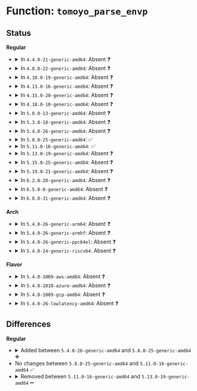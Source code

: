 # Function: <code>tomoyo_parse_envp</code>

## Status
<b>Regular</b>
<ul>
<li>
<details>
<summary>In <code>4.4.0-21-generic-amd64</code>: Absent ❓</summary>

```json
{
  "name": "tomoyo_parse_envp",
  "collision_type": "Unique Static",
  "inline_type": "Full",
  "funcs": [
    {
      "addr": 18446744071582432899,
      "name": "tomoyo_parse_envp",
      "external": false,
      "loc": "security/tomoyo/condition.c:306",
      "file": "security/tomoyo/condition.c",
      "inline": "not declared, inlined",
      "caller_inline": [
        "security/tomoyo/condition.c:tomoyo_get_condition"
      ],
      "caller_func": []
    }
  ],
  "symbols": []
}
```
</details>
</li>
<li>
<details>
<summary>In <code>4.8.0-22-generic-amd64</code>: Absent ❓</summary>

```json
{
  "name": "tomoyo_parse_envp",
  "collision_type": "Unique Static",
  "inline_type": "Full",
  "funcs": [
    {
      "addr": 18446744071582654603,
      "name": "tomoyo_parse_envp",
      "external": false,
      "loc": "security/tomoyo/condition.c:306",
      "file": "security/tomoyo/condition.c",
      "inline": "not declared, inlined",
      "caller_inline": [
        "security/tomoyo/condition.c:tomoyo_get_condition"
      ],
      "caller_func": []
    }
  ],
  "symbols": []
}
```
</details>
</li>
<li>
<details>
<summary>In <code>4.10.0-19-generic-amd64</code>: Absent ❓</summary>

```json
{
  "name": "tomoyo_parse_envp",
  "collision_type": "Unique Static",
  "inline_type": "Full",
  "funcs": [
    {
      "addr": 18446744071582747659,
      "name": "tomoyo_parse_envp",
      "external": false,
      "loc": "security/tomoyo/condition.c:306",
      "file": "security/tomoyo/condition.c",
      "inline": "not declared, inlined",
      "caller_inline": [
        "security/tomoyo/condition.c:tomoyo_get_condition"
      ],
      "caller_func": []
    }
  ],
  "symbols": []
}
```
</details>
</li>
<li>
<details>
<summary>In <code>4.13.0-16-generic-amd64</code>: Absent ❓</summary>

```json
{
  "name": "tomoyo_parse_envp",
  "collision_type": "Unique Static",
  "inline_type": "Full",
  "funcs": [
    {
      "addr": 18446744071582839951,
      "name": "tomoyo_parse_envp",
      "external": false,
      "loc": "security/tomoyo/condition.c:306",
      "file": "security/tomoyo/condition.c",
      "inline": "not declared, inlined",
      "caller_inline": [
        "security/tomoyo/condition.c:tomoyo_get_condition"
      ],
      "caller_func": []
    }
  ],
  "symbols": []
}
```
</details>
</li>
<li>
<details>
<summary>In <code>4.15.0-20-generic-amd64</code>: Absent ❓</summary>

```json
{
  "name": "tomoyo_parse_envp",
  "collision_type": "Unique Static",
  "inline_type": "Full",
  "funcs": [
    {
      "addr": 18446744071582996799,
      "name": "tomoyo_parse_envp",
      "external": false,
      "loc": "security/tomoyo/condition.c:307",
      "file": "security/tomoyo/condition.c",
      "inline": "not declared, inlined",
      "caller_inline": [
        "security/tomoyo/condition.c:tomoyo_get_condition"
      ],
      "caller_func": []
    }
  ],
  "symbols": []
}
```
</details>
</li>
<li>
<details>
<summary>In <code>4.18.0-10-generic-amd64</code>: Absent ❓</summary>

```json
{
  "name": "tomoyo_parse_envp",
  "collision_type": "Unique Static",
  "inline_type": "Full",
  "funcs": [
    {
      "addr": 18446744071583197903,
      "name": "tomoyo_parse_envp",
      "external": false,
      "loc": "security/tomoyo/condition.c:307",
      "file": "security/tomoyo/condition.c",
      "inline": "not declared, inlined",
      "caller_inline": [
        "security/tomoyo/condition.c:tomoyo_get_condition"
      ],
      "caller_func": []
    }
  ],
  "symbols": []
}
```
</details>
</li>
<li>
<details>
<summary>In <code>5.0.0-13-generic-amd64</code>: Absent ❓</summary>

```json
{
  "name": "tomoyo_parse_envp",
  "collision_type": "Unique Static",
  "inline_type": "Full",
  "funcs": [
    {
      "addr": 18446744071583314387,
      "name": "tomoyo_parse_envp",
      "external": false,
      "loc": "security/tomoyo/condition.c:307",
      "file": "security/tomoyo/condition.c",
      "inline": "not declared, inlined",
      "caller_inline": [
        "security/tomoyo/condition.c:tomoyo_get_condition"
      ],
      "caller_func": []
    }
  ],
  "symbols": []
}
```
</details>
</li>
<li>
<details>
<summary>In <code>5.3.0-18-generic-amd64</code>: Absent ❓</summary>

```json
{
  "name": "tomoyo_parse_envp",
  "collision_type": "Unique Static",
  "inline_type": "Full",
  "funcs": [
    {
      "addr": 18446744071583501891,
      "name": "tomoyo_parse_envp",
      "external": false,
      "loc": "security/tomoyo/condition.c:318",
      "file": "security/tomoyo/condition.c",
      "inline": "not declared, inlined",
      "caller_inline": [
        "security/tomoyo/condition.c:tomoyo_get_condition"
      ],
      "caller_func": []
    }
  ],
  "symbols": []
}
```
</details>
</li>
<li>
<details>
<summary>In <code>5.4.0-26-generic-amd64</code>: Absent ❓</summary>

```json
{
  "name": "tomoyo_parse_envp",
  "collision_type": "Unique Static",
  "inline_type": "Full",
  "funcs": [
    {
      "addr": 18446744071583607779,
      "name": "tomoyo_parse_envp",
      "external": false,
      "loc": "security/tomoyo/condition.c:318",
      "file": "security/tomoyo/condition.c",
      "inline": "not declared, inlined",
      "caller_inline": [
        "security/tomoyo/condition.c:tomoyo_get_condition"
      ],
      "caller_func": []
    }
  ],
  "symbols": []
}
```
</details>
</li>
<li>
<details>
<summary>In <code>5.8.0-25-generic-amd64</code>: ✅</summary>

```c
bool tomoyo_parse_envp(char * left, char * right, struct tomoyo_envp * envp)
```

```json
{
  "name": "tomoyo_parse_envp",
  "collision_type": "Unique Static",
  "inline_type": "No",
  "funcs": [
    {
      "addr": 18446744071583963616,
      "name": "tomoyo_parse_envp",
      "external": false,
      "loc": "security/tomoyo/condition.c:318",
      "file": "security/tomoyo/condition.c",
      "inline": "seen, unknown",
      "caller_inline": [],
      "caller_func": [
        "security/tomoyo/condition.c:tomoyo_get_condition"
      ]
    }
  ],
  "symbols": [
    {
      "addr": 18446744071583963616,
      "name": "tomoyo_parse_envp",
      "section": ".text",
      "bind": "STB_LOCAL",
      "size": 157
    }
  ]
}
```
</details>
</li>
<li>
<details>
<summary>In <code>5.11.0-16-generic-amd64</code>: ✅</summary>

```c
bool tomoyo_parse_envp(char * left, char * right, struct tomoyo_envp * envp)
```

```json
{
  "name": "tomoyo_parse_envp",
  "collision_type": "Unique Static",
  "inline_type": "No",
  "funcs": [
    {
      "addr": 18446744071584083296,
      "name": "tomoyo_parse_envp",
      "external": false,
      "loc": "security/tomoyo/condition.c:318",
      "file": "security/tomoyo/condition.c",
      "inline": "seen, unknown",
      "caller_inline": [],
      "caller_func": [
        "security/tomoyo/condition.c:tomoyo_get_condition"
      ]
    }
  ],
  "symbols": [
    {
      "addr": 18446744071584083296,
      "name": "tomoyo_parse_envp",
      "section": ".text",
      "bind": "STB_LOCAL",
      "size": 157
    }
  ]
}
```
</details>
</li>
<li>
<details>
<summary>In <code>5.13.0-19-generic-amd64</code>: Absent ❓</summary>

```json
{
  "name": "tomoyo_parse_envp",
  "collision_type": "Unique Static",
  "inline_type": "Full",
  "funcs": [
    {
      "addr": 18446744071584113219,
      "name": "tomoyo_parse_envp",
      "external": false,
      "loc": "security/tomoyo/condition.c:318",
      "file": "security/tomoyo/condition.c",
      "inline": "not declared, inlined",
      "caller_inline": [
        "security/tomoyo/condition.c:tomoyo_get_condition"
      ],
      "caller_func": []
    }
  ],
  "symbols": []
}
```
</details>
</li>
<li>
<details>
<summary>In <code>5.15.0-25-generic-amd64</code>: Absent ❓</summary>

```json
{
  "name": "tomoyo_parse_envp",
  "collision_type": "Unique Static",
  "inline_type": "Full",
  "funcs": [
    {
      "addr": 18446744071584493819,
      "name": "tomoyo_parse_envp",
      "external": false,
      "loc": "security/tomoyo/condition.c:318",
      "file": "security/tomoyo/condition.c",
      "inline": "not declared, inlined",
      "caller_inline": [
        "security/tomoyo/condition.c:tomoyo_get_condition"
      ],
      "caller_func": []
    }
  ],
  "symbols": []
}
```
</details>
</li>
<li>
<details>
<summary>In <code>5.19.0-21-generic-amd64</code>: Absent ❓</summary>

```json
{
  "name": "tomoyo_parse_envp",
  "collision_type": "Unique Static",
  "inline_type": "Full",
  "funcs": [
    {
      "addr": 18446744071585129031,
      "name": "tomoyo_parse_envp",
      "external": false,
      "loc": "security/tomoyo/condition.c:318",
      "file": "security/tomoyo/condition.c",
      "inline": "not declared, inlined",
      "caller_inline": [
        "security/tomoyo/condition.c:tomoyo_get_condition"
      ],
      "caller_func": []
    }
  ],
  "symbols": []
}
```
</details>
</li>
<li>
<details>
<summary>In <code>6.2.0-20-generic-amd64</code>: Absent ❓</summary>

```json
{
  "name": "tomoyo_parse_envp",
  "collision_type": "Unique Static",
  "inline_type": "Full",
  "funcs": [
    {
      "addr": 18446744071585853639,
      "name": "tomoyo_parse_envp",
      "external": false,
      "loc": "security/tomoyo/condition.c:318",
      "file": "security/tomoyo/condition.c",
      "inline": "not declared, inlined",
      "caller_inline": [
        "security/tomoyo/condition.c:tomoyo_get_condition"
      ],
      "caller_func": []
    }
  ],
  "symbols": []
}
```
</details>
</li>
<li>
<details>
<summary>In <code>6.5.0-9-generic-amd64</code>: Absent ❓</summary>

```json
{
  "name": "tomoyo_parse_envp",
  "collision_type": "Unique Static",
  "inline_type": "Full",
  "funcs": [
    {
      "addr": 18446744071586085607,
      "name": "tomoyo_parse_envp",
      "external": false,
      "loc": "security/tomoyo/condition.c:318",
      "file": "security/tomoyo/condition.c",
      "inline": "not declared, inlined",
      "caller_inline": [
        "security/tomoyo/condition.c:tomoyo_get_condition"
      ],
      "caller_func": []
    }
  ],
  "symbols": []
}
```
</details>
</li>
<li>
<details>
<summary>In <code>6.8.0-31-generic-amd64</code>: Absent ❓</summary>

```json
{
  "name": "tomoyo_parse_envp",
  "collision_type": "Unique Static",
  "inline_type": "Full",
  "funcs": [
    {
      "addr": 18446744071586334711,
      "name": "tomoyo_parse_envp",
      "external": false,
      "loc": "security/tomoyo/condition.c:318",
      "file": "security/tomoyo/condition.c",
      "inline": "not declared, inlined",
      "caller_inline": [
        "security/tomoyo/condition.c:tomoyo_get_condition"
      ],
      "caller_func": []
    }
  ],
  "symbols": []
}
```
</details>
</li>
</ul>
<b>Arch</b>
<ul>
<li>
<details>
<summary>In <code>5.4.0-26-generic-arm64</code>: Absent ❓</summary>

```json
{
  "name": "tomoyo_parse_envp",
  "collision_type": "Unique Static",
  "inline_type": "Full",
  "funcs": [
    {
      "addr": 18446603336495391216,
      "name": "tomoyo_parse_envp",
      "external": false,
      "loc": "security/tomoyo/condition.c:318",
      "file": "security/tomoyo/condition.c",
      "inline": "not declared, inlined",
      "caller_inline": [
        "security/tomoyo/condition.c:tomoyo_get_condition"
      ],
      "caller_func": []
    }
  ],
  "symbols": []
}
```
</details>
</li>
<li>
<details>
<summary>In <code>5.4.0-26-generic-armhf</code>: Absent ❓</summary>

```json
{
  "name": "tomoyo_parse_envp",
  "collision_type": "Unique Static",
  "inline_type": "Full",
  "funcs": [
    {
      "addr": 3228763756,
      "name": "tomoyo_parse_envp",
      "external": false,
      "loc": "security/tomoyo/condition.c:318",
      "file": "security/tomoyo/condition.c",
      "inline": "not declared, inlined",
      "caller_inline": [
        "security/tomoyo/condition.c:tomoyo_get_condition"
      ],
      "caller_func": []
    }
  ],
  "symbols": []
}
```
</details>
</li>
<li>
<details>
<summary>In <code>5.4.0-26-generic-ppc64el</code>: Absent ❓</summary>

```json
{
  "name": "tomoyo_parse_envp",
  "collision_type": "Unique Static",
  "inline_type": "Full",
  "funcs": [
    {
      "addr": 13835058055289415004,
      "name": "tomoyo_parse_envp",
      "external": false,
      "loc": "security/tomoyo/condition.c:318",
      "file": "security/tomoyo/condition.c",
      "inline": "not declared, inlined",
      "caller_inline": [
        "security/tomoyo/condition.c:tomoyo_get_condition"
      ],
      "caller_func": []
    }
  ],
  "symbols": []
}
```
</details>
</li>
<li>
<details>
<summary>In <code>5.4.0-24-generic-riscv64</code>: Absent ❓</summary>

```json
{
  "name": "tomoyo_parse_envp",
  "collision_type": "Unique Static",
  "inline_type": "Full",
  "funcs": [
    {
      "addr": 18446743936274592596,
      "name": "tomoyo_parse_envp",
      "external": false,
      "loc": "security/tomoyo/condition.c:318",
      "file": "security/tomoyo/condition.c",
      "inline": "not declared, inlined",
      "caller_inline": [
        "security/tomoyo/condition.c:tomoyo_get_condition"
      ],
      "caller_func": []
    }
  ],
  "symbols": []
}
```
</details>
</li>
</ul>
<b>Flavor</b>
<ul>
<li>
<details>
<summary>In <code>5.4.0-1009-aws-amd64</code>: Absent ❓</summary>

```json
{
  "name": "tomoyo_parse_envp",
  "collision_type": "Unique Static",
  "inline_type": "Full",
  "funcs": [
    {
      "addr": 18446744071583576515,
      "name": "tomoyo_parse_envp",
      "external": false,
      "loc": "security/tomoyo/condition.c:318",
      "file": "security/tomoyo/condition.c",
      "inline": "not declared, inlined",
      "caller_inline": [
        "security/tomoyo/condition.c:tomoyo_get_condition"
      ],
      "caller_func": []
    }
  ],
  "symbols": []
}
```
</details>
</li>
<li>
<details>
<summary>In <code>5.4.0-1010-azure-amd64</code>: Absent ❓</summary>

```json
{
  "name": "tomoyo_parse_envp",
  "collision_type": "Unique Static",
  "inline_type": "Full",
  "funcs": [
    {
      "addr": 18446744071583513571,
      "name": "tomoyo_parse_envp",
      "external": false,
      "loc": "security/tomoyo/condition.c:318",
      "file": "security/tomoyo/condition.c",
      "inline": "not declared, inlined",
      "caller_inline": [
        "security/tomoyo/condition.c:tomoyo_get_condition"
      ],
      "caller_func": []
    }
  ],
  "symbols": []
}
```
</details>
</li>
<li>
<details>
<summary>In <code>5.4.0-1009-gcp-amd64</code>: Absent ❓</summary>

```json
{
  "name": "tomoyo_parse_envp",
  "collision_type": "Unique Static",
  "inline_type": "Full",
  "funcs": [
    {
      "addr": 18446744071583560291,
      "name": "tomoyo_parse_envp",
      "external": false,
      "loc": "security/tomoyo/condition.c:318",
      "file": "security/tomoyo/condition.c",
      "inline": "not declared, inlined",
      "caller_inline": [
        "security/tomoyo/condition.c:tomoyo_get_condition"
      ],
      "caller_func": []
    }
  ],
  "symbols": []
}
```
</details>
</li>
<li>
<details>
<summary>In <code>5.4.0-26-lowlatency-amd64</code>: Absent ❓</summary>

```json
{
  "name": "tomoyo_parse_envp",
  "collision_type": "Unique Static",
  "inline_type": "Full",
  "funcs": [
    {
      "addr": 18446744071583657363,
      "name": "tomoyo_parse_envp",
      "external": false,
      "loc": "security/tomoyo/condition.c:318",
      "file": "security/tomoyo/condition.c",
      "inline": "not declared, inlined",
      "caller_inline": [
        "security/tomoyo/condition.c:tomoyo_get_condition"
      ],
      "caller_func": []
    }
  ],
  "symbols": []
}
```
</details>
</li>
</ul>

## Differences
<b>Regular</b>
<ul>
<li>
<details>
<summary>Added between <code>5.4.0-26-generic-amd64</code> and <code>5.8.0-25-generic-amd64</code> ➕</summary>

```c
bool tomoyo_parse_envp(char * left, char * right, struct tomoyo_envp * envp)
```
</details>
</li>
<li>
No changes between <code>5.8.0-25-generic-amd64</code> and <code>5.11.0-16-generic-amd64</code> ✅
</li>
<li>
<details>
<summary>Removed between <code>5.11.0-16-generic-amd64</code> and <code>5.13.0-19-generic-amd64</code> ➖</summary>

```c
bool tomoyo_parse_envp(char * left, char * right, struct tomoyo_envp * envp)
```
</details>
</li>
</ul>
